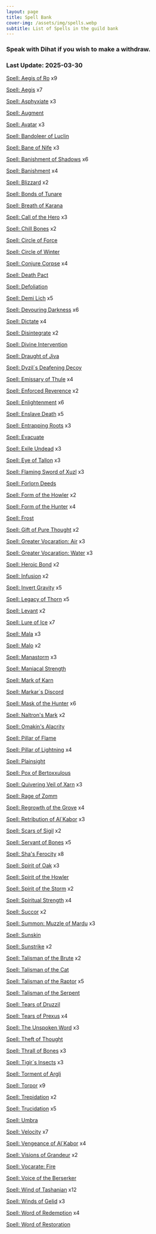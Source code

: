 ```yaml
---
layout: page
title: Spell Bank
cover-img: /assets/img/spells.webp
subtitle: List of Spells in the guild bank
---
```

### Speak with Dihat if you wish to make a withdraw.

### Last Update: 2025-03-30

[Spell: Aegis of Ro](https://www.pqdi.cc/item/15863) x9

[Spell: Aegis](https://www.pqdi.cc/item/19227) x7

[Spell: Asphyxiate](https://www.pqdi.cc/item/19402) x3

[Spell: Augment](https://www.pqdi.cc/item/19416)

[Spell: Avatar](https://www.pqdi.cc/item/19292) x3

[Spell: Bandoleer of Luclin](https://www.pqdi.cc/item/19356)

[Spell: Bane of Nife](https://www.pqdi.cc/item/19277) x3

[Spell: Banishment of Shadows](https://www.pqdi.cc/item/19228) x6

[Spell: Banishment](https://www.pqdi.cc/item/19262) x4

[Spell: Blizzard](https://www.pqdi.cc/item/19241) x2

[Spell: Bonds of Tunare](https://www.pqdi.cc/item/19419)

[Spell: Breath of Karana](https://www.pqdi.cc/item/19250)

[Spell: Call of the Hero](https://www.pqdi.cc/item/19360) x3

[Spell: Chill Bones](https://www.pqdi.cc/item/19302) x2

[Spell: Circle of Force](https://www.pqdi.cc/item/15463)

[Spell: Circle of Winter](https://www.pqdi.cc/item/19232)

[Spell: Conjure Corpse](https://www.pqdi.cc/item/19307) x4

[Spell: Death Pact](https://www.pqdi.cc/item/19203)

[Spell: Defoliation](https://www.pqdi.cc/item/19296)

[Spell: Demi Lich](https://www.pqdi.cc/item/19314) x5

[Spell: Devouring Darkness](https://www.pqdi.cc/item/19312) x6

[Spell: Dictate](https://www.pqdi.cc/item/19406) x4

[Spell: Disintegrate](https://www.pqdi.cc/item/19415) x2

[Spell: Divine Intervention](https://www.pqdi.cc/item/19230)

[Spell: Draught of Jiva](https://www.pqdi.cc/item/19328)

[Spell: Dyzil`s Deafening Decoy](https://www.pqdi.cc/item/19364)

[Spell: Emissary of Thule](https://www.pqdi.cc/item/19311) x4

[Spell: Enforced Reverence](https://www.pqdi.cc/item/19222) x2

[Spell: Enlightenment](https://www.pqdi.cc/item/19396) x6

[Spell: Enslave Death](https://www.pqdi.cc/item/19313) x5

[Spell: Entrapping Roots](https://www.pqdi.cc/item/19263) x3

[Spell: Evacuate](https://www.pqdi.cc/item/19336)

[Spell: Exile Undead](https://www.pqdi.cc/item/19214) x3

[Spell: Eye of Tallon](https://www.pqdi.cc/item/19411) x3

[Spell: Flaming Sword of Xuzl](https://www.pqdi.cc/item/19344) x3

[Spell: Forlorn Deeds](https://www.pqdi.cc/item/19395)

[Spell: Form of the Howler](https://www.pqdi.cc/item/19244) x2

[Spell: Form of the Hunter](https://www.pqdi.cc/item/19260) x4

[Spell: Frost](https://www.pqdi.cc/item/19252)

[Spell: Gift of Pure Thought](https://www.pqdi.cc/item/19401) x2

[Spell: Greater Vocaration: Air](https://www.pqdi.cc/item/19371) x3

[Spell: Greater Vocaration: Water](https://www.pqdi.cc/item/19372) x3

[Spell: Heroic Bond](https://www.pqdi.cc/item/19224) x2

[Spell: Infusion](https://www.pqdi.cc/item/19424) x2

[Spell: Invert Gravity](https://www.pqdi.cc/item/19341) x5

[Spell: Legacy of Thorn](https://www.pqdi.cc/item/19259) x5

[Spell: Levant](https://www.pqdi.cc/item/19303) x2

[Spell: Lure of Ice](https://www.pqdi.cc/item/19422) x7

[Spell: Mala](https://www.pqdi.cc/item/19418) x3

[Spell: Malo](https://www.pqdi.cc/item/19291) x2

[Spell: Manastorm](https://www.pqdi.cc/item/19370) x3

[Spell: Maniacal Strength](https://www.pqdi.cc/item/19279)

[Spell: Mark of Karn](https://www.pqdi.cc/item/19218)

[Spell: Markar`s Discord](https://www.pqdi.cc/item/19331)

[Spell: Mask of the Hunter](https://www.pqdi.cc/item/19261) x6

[Spell: Naltron's Mark](https://www.pqdi.cc/item/19435) x2

[Spell: Omakin's Alacrity](https://www.pqdi.cc/item/7725)

[Spell: Pillar of Flame](https://www.pqdi.cc/item/19335)

[Spell: Pillar of Lightning](https://www.pqdi.cc/item/19326) x4

[Spell: Plainsight](https://www.pqdi.cc/item/19330)

[Spell: Pox of Bertoxxulous](https://www.pqdi.cc/item/19288)

[Spell: Quivering Veil of Xarn](https://www.pqdi.cc/item/19309) x3

[Spell: Rage of Zomm](https://www.pqdi.cc/item/19417)

[Spell: Regrowth of the Grove](https://www.pqdi.cc/item/19256) x4

[Spell: Retribution of Al`Kabor](https://www.pqdi.cc/item/19332) x3

[Spell: Scars of Sigil](https://www.pqdi.cc/item/19358) x2

[Spell: Servant of Bones](https://www.pqdi.cc/item/19305) x5

[Spell: Sha's Ferocity](https://www.pqdi.cc/item/7728) x8

[Spell: Spirit of Oak](https://www.pqdi.cc/item/19258) x3

[Spell: Spirit of the Howler](https://www.pqdi.cc/item/19275)

[Spell: Spirit of the Storm](https://www.pqdi.cc/item/7741) x2

[Spell: Spiritual Strength](https://www.pqdi.cc/item/7730) x4

[Spell: Succor](https://www.pqdi.cc/item/19253) x2

[Spell: Summon: Muzzle of Mardu](https://www.pqdi.cc/item/19363) x3

[Spell: Sunskin](https://www.pqdi.cc/item/19420)

[Spell: Sunstrike](https://www.pqdi.cc/item/19345) x2

[Spell: Talisman of the Brute](https://www.pqdi.cc/item/19281) x2

[Spell: Talisman of the Cat](https://www.pqdi.cc/item/19280)

[Spell: Talisman of the Raptor](https://www.pqdi.cc/item/19289) x5

[Spell: Talisman of the Serpent](https://www.pqdi.cc/item/19286)

[Spell: Tears of Druzzil](https://www.pqdi.cc/item/19319)

[Spell: Tears of Prexus](https://www.pqdi.cc/item/19339) x4

[Spell: The Unspoken Word](https://www.pqdi.cc/item/19225) x3

[Spell: Theft of Thought](https://www.pqdi.cc/item/19374)

[Spell: Thrall of Bones](https://www.pqdi.cc/item/19299) x3

[Spell: Tigir`s Insects](https://www.pqdi.cc/item/19285) x3

[Spell: Torment of Argli](https://www.pqdi.cc/item/19391)

[Spell: Torpor](https://www.pqdi.cc/item/19293) x9

[Spell: Trepidation](https://www.pqdi.cc/item/19220) x2

[Spell: Trucidation](https://www.pqdi.cc/item/19425) x5

[Spell: Umbra](https://www.pqdi.cc/item/19393)

[Spell: Velocity](https://www.pqdi.cc/item/19348) x7

[Spell: Vengeance of Al`Kabor](https://www.pqdi.cc/item/19342) x4

[Spell: Visions of Grandeur](https://www.pqdi.cc/item/19407) x2

[Spell: Vocarate: Fire](https://www.pqdi.cc/item/19355)

[Spell: Voice of the Berserker](https://www.pqdi.cc/item/19290)

[Spell: Wind of Tashanian](https://www.pqdi.cc/item/19405) x12

[Spell: Winds of Gelid](https://www.pqdi.cc/item/19343) x3

[Spell: Word of Redemption](https://www.pqdi.cc/item/19229) x4

[Spell: Word of Restoration](https://www.pqdi.cc/item/19221)


